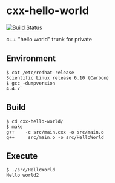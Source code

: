 # cxx-hello-world
[![Build Status](https://travis-ci.org/ori-ken/cxx-hello-world.svg?branch=master)](https://travis-ci.org/ori-ken/cxx-hello-world)

c++ "hello world" trunk for private

## Environment
```
$ cat /etc/redhat-release
Scientific Linux release 6.10 (Carbon)
$ gcc -dumpversion
4.4.7`
```

## Build
```
$ cd cxx-hello-world/
$ make
g++    -c src/main.cxx -o src/main.o
g++     src/main.o -o src/HelloWorld
``` 

## Execute
```
$ ./src/HelloWorld
Hello world2
```

